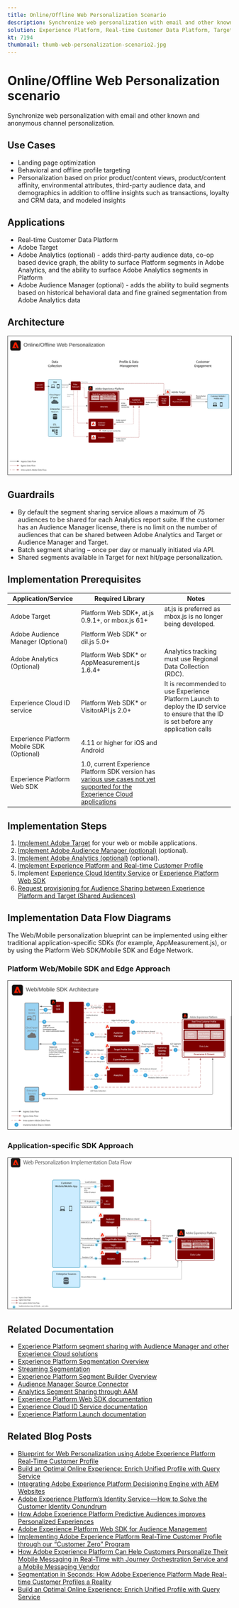 ```yaml
---
title: Online/Offline Web Personalization Scenario
description: Synchronize web personalization with email and other known and anonymous channel personalization.
solution: Experience Platform, Real-time Customer Data Platform, Target, Audience Manager, Analytics, Experience Cloud Services, Data Collection
kt: 7194
thumbnail: thumb-web-personalization-scenario2.jpg
---
```



# Online/Offline Web Personalization scenario


Synchronize web personalization with email and other known and anonymous channel personalization.

## Use Cases

* Landing page optimization
* Behavioral and offline profile targeting
* Personalization based on prior product/content views, product/content affinity, environmental attributes, third-party audience data, and demographics in addition to offline insights such as transactions, loyalty and CRM data, and modeled insights

## Applications

* Real-time Customer Data Platform
* Adobe Target
* Adobe Analytics (optional) - adds third-party audience data, co-op based device graph, the ability to surface Platform segments in Adobe Analytics, and the ability to surface Adobe Analytics segments in Platform
* Adobe Audience Manager (optional) - adds the ability to build segments based on historical behavioral data and fine grained segmentation from Adobe Analytics data

## Architecture

<img src="assets/onoff.svg" alt="Reference architecture for the Online/Offline Web Personalization scenario" style="border:1px solid #4a4a4a" />

## Guardrails

* By default the segment sharing service allows a maximum of 75 audiences to be shared for each Analytics report suite. If the customer has an Audience Manager license, there is no limit on the number of audiences that can be shared between Adobe Analytics and Target or Audience Manager and Target.
* Batch segment sharing – once per day or manually initiated via API.
* Shared segments available in Target for next hit/page personalization.

## Implementation Prerequisites

| Application/Service | Required Library |  Notes | 
|---|---|---|
| Adobe Target | Platform Web SDK*, at.js 0.9.1+, or mbox.js 61+ | at.js is preferred as mbox.js is no longer being developed. |
| Adobe Audience Manager (Optional) | Platform Web SDK* or dil.js 5.0+ |  |
| Adobe Analytics (Optional) | Platform Web SDK* or AppMeasurement.js 1.6.4+ | Analytics tracking must use Regional Data Collection (RDC). |
| Experience Cloud ID service | Platform Web SDK* or VisitorAPI.js 2.0+ | It is recommended to use Experience Platform Launch to deploy the ID service to ensure that the ID is set before any application calls |
| Experience Platform Mobile SDK (Optional) | 4.11 or higher for iOS and Android |  |
| Experience Platform Web SDK | 1.0, current Experience Platform SDK version has [various use cases not yet supported for the Experience Cloud applications](https://github.com/adobe/alloy/projects/5)| |


## Implementation Steps

1. [Implement Adobe Target](https://experienceleague.adobe.com/docs/target/using/implement-target/implementing-target.html) for your web or mobile applications.
1. [Implement Adobe Audience Manager (optional)](https://experienceleague.adobe.com/docs/audience-manager/user-guide/implementation-integration-guides/implement-audience-manager.html) (optional).
1. [Implement Adobe Analytics (optional)](https://experienceleague.adobe.com/docs/analytics/implementation/home.html)  (optional).
1. [Implement Experience Platform and Real-time Customer Profile](https://experienceleague.adobe.com/docs/platform-learn/getting-started-for-data-architects-and-data-engineers/overview.html)
1. Implement [Experience Cloud Identity Service](https://experienceleague.adobe.com/docs/id-service/using/implementation/implementation-guides.html) or [Experience Platform Web SDK](https://experienceleague.adobe.com/docs/experience-platform/edge/home.html)
1. [Request provisioning for Audience Sharing between Experience Platform and Target (Shared Audiences)](https://www.adobe.com/go/audiences)

## Implementation Data Flow Diagrams

The Web/Mobile personalization blueprint can be implemented using either traditional application-specific SDKs (for example, AppMeasurement.js), or by using the Platform Web SDK/Mobile SDK and Edge Network.

### Platform Web/Mobile SDK and Edge Approach

<img src="assets/websdkflow.svg" alt="Reference architecture for the Platform Web SDK/Mobile SDK and Edge Network Approach" style="border:1px solid #4a4a4a" />

### Application-specific SDK Approach

<img src="assets/appsdkflow.png" alt="Reference architecture for the Application-specific SDK Approach" style="border:1px solid #4a4a4a" />

## Related Documentation

* [Experience Platform segment sharing with Audience Manager and other Experience Cloud solutions](https://experienceleague.adobe.com/docs/audience-manager/user-guide/implementation-integration-guides/integration-experience-platform/aam-aep-audience-sharing.html)
* [Experience Platform Segmentation Overview](https://experienceleague.adobe.com/docs/experience-platform/segmentation/home.html)
* [Streaming Segmentation](https://experienceleague.adobe.com/docs/experience-platform/segmentation/api/streaming-segmentation.html)
* [Experience Platform Segment Builder Overview](https://experienceleague.adobe.com/docs/experience-platform/segmentation/ui/overview.html)
* [Audience Manager Source Connector](https://experienceleague.adobe.com/docs/experience-platform/sources/connectors/adobe-applications/audience-manager.html)
* [Analytics Segment Sharing through AAM](https://experienceleague.adobe.com/docs/analytics/components/segmentation/segmentation-workflow/seg-publish.html)
* [Experience Platform Web SDK documentation](https://experienceleague.adobe.com/docs/experience-platform/edge/home.html)
* [Experience Cloud ID Service documentation](https://experienceleague.adobe.com/docs/id-service/using/home.html)
* [Experience Platform Launch documentation](https://experienceleague.adobe.com/docs/launch/using/home.html)

## Related Blog Posts

* [Blueprint for Web Personalization using Adobe Experience Platform Real-Time Customer Profile](https://medium.com/adobetech/blueprint-for-web-personalization-using-adobe-experience-platform-real-time-customer-profile-fef2ce7a4b2f)
* [Build an Optimal Online Experience: Enrich Unified Profile with Query Service](https://medium.com/adobetech/build-an-optimal-online-experience-enrich-unified-profile-with-query-service-8027c196ab33)
* [Integrating Adobe Experience Platform Decisioning Engine with AEM Websites](https://jaeness.medium.com/integrating-adobe-experience-platform-decisioning-engine-with-aem-websites-9c222acd12e2)
* [Adobe Experience Platform’s Identity Service — How to Solve the Customer Identity Conundrum](https://medium.com/adobetech/adobe-experience-platforms-identity-service-how-to-solve-the-customer-identity-conundrum-f95e22d16ea9)
* [How Adobe Experience Platform Predictive Audiences improves Personalized Experiences](https://medium.com/adobetech/how-adobe-experience-platform-predictive-audiences-improves-personalized-experiences-1f75a60cb7a3)
* [Adobe Experience Platform Web SDK for Audience Management](https://medium.com/adobetech/adobe-experience-platform-web-sdk-for-audience-management-751fa6d063bc)
* [Implementing Adobe Experience Platform Real-Time Customer Profile through our “Customer Zero” Program](https://medium.com/adobetech/implementing-adobe-experience-platform-real-time-customer-profile-through-our-customer-zero-32e7cd952896)
* [How Adobe Experience Platform Can Help Customers Personalize Their Mobile Messaging in Real-Time with Journey Orchestration Service and a Mobile Messaging Vendor](https://medium.com/adobetech/how-adobe-experience-platform-helped-a-client-personalize-their-mobile-messaging-in-real-time-with-7d634aefa098)
* [Segmentation in Seconds: How Adobe Experience Platform Made Real-time Customer Profiles a Reality](https://medium.com/adobetech/segmentation-in-seconds-how-adobe-experience-platform-made-real-time-customer-profiles-a-reality-a7a8552b0847)
* [Build an Optimal Online Experience: Enrich Unified Profile with Query Service](https://medium.com/adobetech/build-an-optimal-online-experience-enrich-unified-profile-with-query-service-8027c196ab33)


